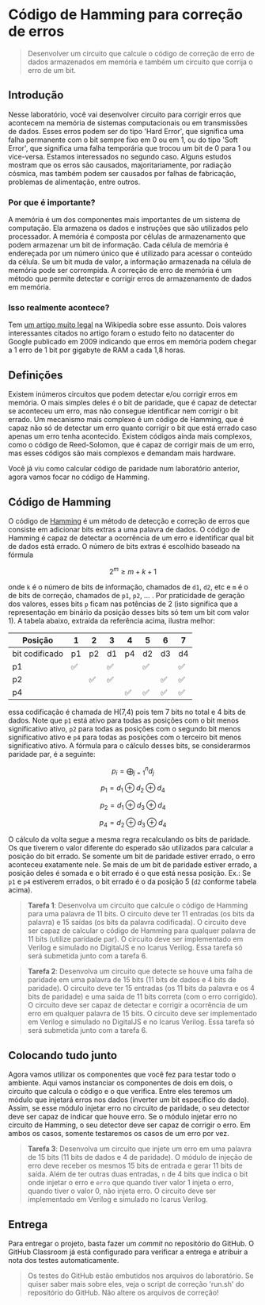 # Código de Hamming para correção de erros

> Desenvolver um circuito que calcule o código de correção de erro de dados armazenados em memória e também um circuito que corrija o erro de um bit.

## Introdução

Nesse laboratório, você vai desenvolver circuito para corrigir erros que acontecem na memória de sistemas computacionais ou em transmissões de dados. Esses erros podem ser do tipo 'Hard Error', que significa uma falha permanente com o bit sempre fixo em 0 ou em 1, ou do tipo 'Soft Error', que significa uma falha temporária que trocou um bit de 0 para 1 ou vice-versa. Estamos interessados no segundo caso. Alguns estudos mostram que os erros são causados, majoritariamente, por radiação cósmica, mas também podem ser causados por falhas de fabricação, problemas de alimentação, entre outros. 

### Por que é importante?

A memória é um dos componentes mais importantes de um sistema de computação. Ela armazena os dados e instruções que são utilizados pelo processador. A memória é composta por células de armazenamento que podem armazenar um bit de informação. Cada célula de memória é endereçada por um número único que é utilizado para acessar o conteúdo da célula. Se um bit muda de valor, a informação armazenada na célula de memória pode ser corrompida. A correção de erro de memória é um método que permite detectar e corrigir erros de armazenamento de dados em memória.

### Isso realmente acontece?

Tem [um artigo muito legal](https://en.wikipedia.org/wiki/ECC_memory) na Wikipedia sobre esse assunto. Dois valores interessantes citados no artigo foram o estudo feito no datacenter do Google publicado em 2009 indicando que erros em memória podem chegar a 1 erro de 1 bit por gigabyte de RAM a cada 1,8 horas.

## Definições

Existem inúmeros circuitos que podem detectar e/ou corrigir erros em memória. O mais simples deles é o bit de paridade, que é capaz de detectar se aconteceu um erro, mas não consegue identificar nem corrigir o bit errado. Um mecanismo mais complexo é um código de Hamming, que é capaz não só de detectar um erro quanto corrigir o bit que está errado caso apenas um erro tenha acontecido. Existem códigos ainda mais complexos, como o código de Reed-Solomon, que é capaz de corrigir mais de um erro, mas esses códigos são mais complexos e demandam mais hardware.

Você já viu como calcular código de paridade num laboratório anterior, agora vamos focar no código de Hamming.

## Código de Hamming

O código de [Hamming](https://en.wikipedia.org/wiki/Hamming_code) é um método de detecção e correção de erros que consiste em adicionar bits extras a uma palavra de dados. O código de Hamming é capaz de detectar a ocorrência de um erro e identificar qual bit de dados está errado. O número de bits extras é escolhido baseado na fórmula

$$ 2^m \geq m + k + 1 $$

onde `k` é o número de bits de informação, chamados de `d1`, `d2`, etc e `m` é o de bits de correção, chamados de `p1`, `p2`, ... .  Por praticidade de geração dos valores, esses bits `p` ficam nas potências de 2 (isto significa que a representação em binário da posição desses bits só tem um bit com valor 1). A tabela abaixo, extraída da referência acima, ilustra melhor:

| Posição | 1 | 2 | 3 | 4 | 5 | 6 | 7 |
|---------|---|---|---|---|---|---|---|
| bit codificado | p1 | p2 | d1 | p4 | d2 | d3 | d4 |
| p1| :white_check_mark: |  | :white_check_mark: |  | :white_check_mark: |  | :white_check_mark: | 
| p2|  | :white_check_mark: | :white_check_mark: |  |  | :white_check_mark: | :white_check_mark: |
| p4| |  |  | :white_check_mark: | :white_check_mark: | :white_check_mark: | :white_check_mark: |

essa codificação é chamada de H(7,4) pois tem 7 bits no total e 4 bits de dados. Note que `p1` está ativo para todas as posições com o bit menos significativo ativo, `p2` para todas as posições com o segundo bit menos significativo ativo e `p4` para todas as posições com o terceiro bit menos significativo ativo. A fórmula para o cálculo desses bits, se considerarmos paridade par, é a seguinte:

$$ p_i = \bigoplus_{j=1}^{n} d_j $$

$$ p_1 = d_1 \oplus d_2 \oplus d_4 $$

$$ p_2 = d_1 \oplus d_3 \oplus d_4 $$

$$ p_4 = d_2 \oplus d_3 \oplus d_4 $$

O cálculo da volta segue a mesma regra recalculando os bits de paridade. Os que tiverem o valor diferente do esperado são utilizados para calcular a posição do bit errado. Se somente um bit de paridade estiver errado, o erro aconteceu exatamente nele. Se mais de um bit de paridade estiver errado, a posição deles é somada e o bit errado é o que está nessa posição. Ex.: Se `p1` e `p4` estiverem errados, o bit errado é o da posição 5 (`d2` conforme tabela acima).

> **Tarefa 1**: Desenvolva um circuito que calcule o código de Hamming para uma palavra de 11 bits. O circuito deve ter 11 entradas (os bits da palavra) e 15 saídas (os bits da palavra codificada). O circuito deve ser capaz de calcular o código de Hamming para qualquer palavra de 11 bits (utilize paridade par). O circuito deve ser implementado em Verilog e simulado no DigitalJS e no Icarus Verilog. Essa tarefa só será submetida junto com a tarefa 6.

> **Tarefa 2**: Desenvolva um circuito que detecte se houve uma falha de paridade em uma palavra de 15 bits (11 bits de dados e 4 bits de paridade). O circuito deve ter 15 entradas (os 11 bits da palavra e os 4 bits de paridade) e uma saída de 11 bits correta (com o erro corrigido). O circuito deve ser capaz de detectar e corrigir a ocorrência de um erro em qualquer palavra de 15 bits. O circuito deve ser implementado em Verilog e simulado no DigitalJS e no Icarus Verilog. Essa tarefa só será submetida junto com a tarefa 6.

## Colocando tudo junto

Agora vamos utilizar os componentes que você fez para testar todo o ambiente. Aqui vamos instanciar os componentes de dois em dois, o circuito que calcula o código e o que verifica. Entre eles teremos um módulo que injetará erros nos dados (inverter um bit específico do dado). Assim, se esse módulo injetar erro no circuito de paridade, o seu detector deve ser capaz de indicar que houve erro. Se o módulo injetar erro no circuito de Hamming, o seu detector deve ser capaz de corrigir o erro. Em ambos os casos, somente testaremos os casos de um erro por vez.

> **Tarefa 3**: Desenvolva um circuito que injete um erro em uma palavra de 15 bits (11 bits de dados e 4 de paridade). O módulo de injeção de erro deve receber os mesmos 15 bits de entrada e gerar 11 bits de saída. Além de ter outras duas entradas, `n` de 4 bits que indica o bit onde injetar o erro e `erro` que quando tiver valor 1 injeta o erro, quando tiver o valor 0, não injeta erro. O circuito deve ser implementado em Verilog e simulado no Icarus Verilog. 

## Entrega

Para entregar o projeto, basta fazer um *commit* no repositório do GitHub. O GitHub Classroom já está configurado para verificar a entrega e atribuir a nota dos testes automaticamente. 

> Os testes do GitHub estão embutidos nos arquivos do laboratório. Se quiser saber mais sobre eles, veja o script de correção 'run.sh' do repositório do GitHub. Não altere os arquivos de correção!
